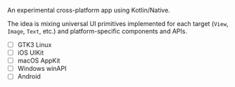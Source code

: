 An experimental cross-platform app using Kotlin/Native.

The idea is mixing universal UI primitives implemented for each target (`View`, `Image`, `Text`, etc.) and platform-specific components and APIs.

* [ ] GTK3 Linux
* [ ] iOS UIKit
* [ ] macOS AppKit
* [ ] Windows winAPI
* [ ] Android
